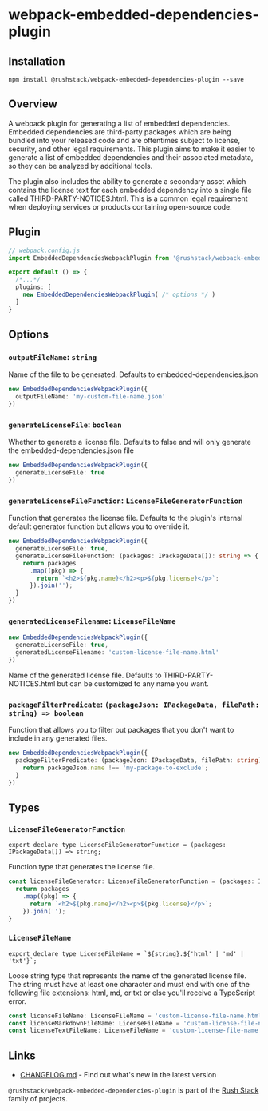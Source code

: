 # webpack-embedded-dependencies-plugin

## Installation

`npm install @rushstack/webpack-embedded-dependencies-plugin --save`

## Overview

A webpack plugin for generating a list of embedded dependencies. Embedded dependencies are third-party packages which are being
bundled into your released code and are oftentimes subject to license, security, and other legal requirements. This plugin
aims to make it easier to generate a list of embedded dependencies and their associated metadata, so they can be analyzed by additional tools.

The plugin also includes the ability to generate a secondary asset which contains the license text for each embedded dependency into a single file called
THIRD-PARTY-NOTICES.html. This is a common legal requirement when deploying services or products containing open-source code.

## Plugin

```typescript
// webpack.config.js
import EmbeddedDependenciesWebpackPlugin from '@rushstack/webpack-embedded-dependencies-plugin';

export default () => {
  /*...*/
  plugins: [
    new EmbeddedDependenciesWebpackPlugin( /* options */ )
  ]
}
```

## Options

### `outputFileName`: `string`

Name of the file to be generated. Defaults to embedded-dependencies.json

```typescript
new EmbeddedDependenciesWebpackPlugin({
  outputFileName: 'my-custom-file-name.json'
})
```

### `generateLicenseFile`: `boolean`

Whether to generate a license file. Defaults to false and will only generate the embedded-dependencies.json file

```typescript
new EmbeddedDependenciesWebpackPlugin({
  generateLicenseFile: true
})
```

### `generateLicenseFileFunction`: `LicenseFileGeneratorFunction`

Function that generates the license file. Defaults to the plugin's internal default generator function but allows you to override it.

```typescript
new EmbeddedDependenciesWebpackPlugin({
  generateLicenseFile: true,
  generateLicenseFileFunction: (packages: IPackageData[]): string => {
    return packages
      .map((pkg) => {
        return `<h2>${pkg.name}</h2><p>${pkg.license}</p>`;
      }).join('');
  }
})
```

### `generatedLicenseFilename`: `LicenseFileName`

```typescript
new EmbeddedDependenciesWebpackPlugin({
  generateLicenseFile: true,
  generatedLicenseFilename: 'custom-license-file-name.html'
})
```

Name of the generated license file. Defaults to THIRD-PARTY-NOTICES.html but can be customized to any name you want.

### `packageFilterPredicate`: `(packageJson: IPackageData, filePath: string) => boolean`

Function that allows you to filter out packages that you don't want to include in any generated files.

```typescript
new EmbeddedDependenciesWebpackPlugin({
  packageFilterPredicate: (packageJson: IPackageData, filePath: string): boolean => {
    return packageJson.name !== 'my-package-to-exclude';
  }
})
```

## Types

### `LicenseFileGeneratorFunction`

`export declare type LicenseFileGeneratorFunction = (packages: IPackageData[]) => string;`

Function type that generates the license file.

```ts
const licenseFileGenerator: LicenseFileGeneratorFunction = (packages: IPackageData[]): string => {
  return packages
    .map((pkg) => {
      return `<h2>${pkg.name}</h2><p>${pkg.license}</p>`;
    }).join('');
}
```

### `LicenseFileName`

``export declare type LicenseFileName = `${string}.${'html' | 'md' | 'txt'}`;``

Loose string type that represents the name of the generated license file. The string must have at least one character and must end with one of the following file extensions: html, md, or txt or else you'll receive a TypeScript error.

```ts
const licenseFileName: LicenseFileName = 'custom-license-file-name.html';
const licenseMarkdownFileName: LicenseFileName = 'custom-license-file-name.md';
const licenseTextFileName: LicenseFileName = 'custom-license-file-name.txt';
```


## Links

- [CHANGELOG.md](
  https://github.com/microsoft/rushstack/blob/main/webpack/webpack-embedded-dependencies-plugin/CHANGELOG.md) - Find
  out what's new in the latest version

`@rushstack/webpack-embedded-dependencies-plugin` is part of the [Rush Stack](https://rushstack.io/) family of projects.